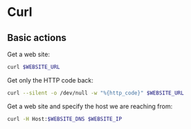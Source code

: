 # Curl

## Basic actions

Get a web site:

```bash
curl $WEBSITE_URL
```

Get only the HTTP code back:

```bash
curl --silent -o /dev/null -w "%{http_code}" $WEBSITE_URL
```

Get a web site and specify the host we are reaching from:

```bash
curl -H Host:$WEBSITE_DNS $WEBSITE_IP
```
